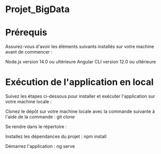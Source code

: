# Projet_BigData

# Prérequis
Assurez-vous d'avoir les éléments suivants installés sur votre machine avant de commencer :

Node.js version 14.0 ou ultérieure
Angular CLI version 12.0 ou ultérieure

# Exécution de l'application en local

Suivez les étapes ci-dessous pour installer et exécuter l'application sur votre machine locale :

Clonez le dépôt sur votre machine locale avec la commande suivante à l'aide de la commande : git clone
     
Se rendre dans le répertoire :

Installez les dépendances du projet : npm install

Démarrez l'application : ng serve

